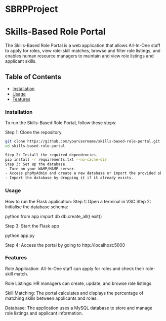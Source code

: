 # SBRPProject

# Skills-Based Role Portal

The Skills-Based Role Portal is a web application that allows All-In-One staff to apply for roles, view role-skill matches, browse and filter role listings, and enables human resource managers to maintain and view role listings and applicant skills.

## Table of Contents

- [Installation](#installation)
- [Usage](#usage)
- [Features](#features)

### Installation

To run the Skills-Based Role Portal, follow these steps:

Step 1: Clone the repository.

   ```bash
   git clone https://github.com/yourusername/skills-based-role-portal.git
   cd skills-based-role-portal

Step 2: Install the required dependencies.
pip install -r requirements.txt --no-cache-dir
Step 3: Set up the database.
- Turn on your WAMP/MAMP server. 
- Access phpMyAdmin and create a new database or import the provided sbrpdb database.
- Import the database by dropping it if it already exists.
   ```


### Usage 

How to run the Flask application:
Step 1: Open a terminal in VSC
Step 2: Initialise the database schema: 

python
from app import db
db.create_all()
exit()

Step 3: Start the Flask app

python app.py

Step 4: Access the portal by going to http://localhost:5000

### Features

Role Application: All-In-One staff can apply for roles and check their role-skill match.

Role Listings: HR managers can create, update, and browse role listings.

Skill Matching: The portal calculates and displays the percentage of matching skills between applicants and roles.

Database: The application uses a MySQL database to store and manage role listings and applicant information.




